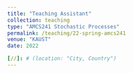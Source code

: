 ```yaml
---
title: "Teaching Assistant"
collection: teaching
type: "AMCS241 Stochastic Processes"
permalink: /teaching/22-spring-amcs241
venue: "KAUST"
date: 2022

[//]: # (location: "City, Country")
---
```


[//]: # (This is a description of a teaching experience. You can use markdown like any other post.)

[//]: # ()
[//]: # (Heading 1)

[//]: # (======)

[//]: # ()
[//]: # (Heading 2)

[//]: # (======)

[//]: # ()
[//]: # (Heading 3)

[//]: # (======)
